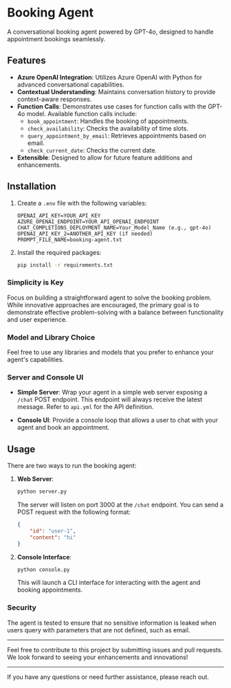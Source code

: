 # Booking Agent

A conversational booking agent powered by GPT-4o, designed to handle appointment bookings seamlessly.

## Features

- **Azure OpenAI Integration**: Utilizes Azure OpenAI with Python for advanced conversational capabilities.
- **Contextual Understanding**: Maintains conversation history to provide context-aware responses.
- **Function Calls**: Demonstrates use cases for function calls with the GPT-4o model. Available function calls include:
  - `book_appointment`: Handles the booking of appointments.
  - `check_availability`: Checks the availability of time slots.
  - `query_appointment_by_email`: Retrieves appointments based on email.
  - `check_current_date`: Checks the current date.
- **Extensible**: Designed to allow for future feature additions and enhancements.

## Installation

1. Create a `.env` file with the following variables:
    ```env
    OPENAI_API_KEY=YOUR_API_KEY
    AZURE_OPENAI_ENDPOINT=YOUR_API_OPENAI_ENDPOINT
    CHAT_COMPLETIONS_DEPLOYMENT_NAME=Your_Model_Name (e.g., gpt-4o)
    OPENAI_API_KEY_2=ANOTHER_API_KEY (if needed)
    PROMPT_FILE_NAME=booking-agent.txt
    ```

2. Install the required packages:
    ```sh
    pip install -r requirements.txt
    ```

### Simplicity is Key
Focus on building a straightforward agent to solve the booking problem. While innovative approaches are encouraged, the primary goal is to demonstrate effective problem-solving with a balance between functionality and user experience.

### Model and Library Choice
Feel free to use any libraries and models that you prefer to enhance your agent's capabilities.

### Server and Console UI
- **Simple Server**: Wrap your agent in a simple web server exposing a `/chat` POST endpoint. This endpoint will always receive the latest message. Refer to `api.yml` for the API definition.
  
- **Console UI**: Provide a console loop that allows a user to chat with your agent and book an appointment.

## Usage

There are two ways to run the booking agent:

1. **Web Server**:
    ```sh
    python server.py
    ```
    The server will listen on port 3000 at the `/chat` endpoint. You can send a POST request with the following format:
    ```json
    {
        "id": "user-1",
        "content": "hi"
    }
    ```

2. **Console Interface**:
    ```sh
    python console.py
    ```
    This will launch a CLI interface for interacting with the agent and booking appointments.

### Security
The agent is tested to ensure that no sensitive information is leaked when users query with parameters that are not defined, such as email.

---

Feel free to contribute to this project by submitting issues and pull requests. We look forward to seeing your enhancements and innovations!

---

If you have any questions or need further assistance, please reach out.
